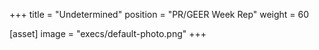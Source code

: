 +++
title = "Undetermined"
position = "PR/GEER Week Rep"
weight = 60

[asset]
image = "execs/default-photo.png"
+++
